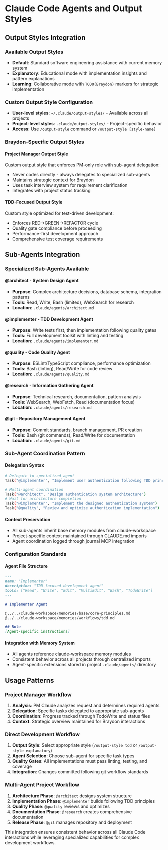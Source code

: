 # Claude Code Agents and Output Styles

## Output Styles Integration

### Available Output Styles
- **Default**: Standard software engineering assistance with current memory system
- **Explanatory**: Educational mode with implementation insights and pattern explanations
- **Learning**: Collaborative mode with `TODO(Braydon)` markers for strategic implementation

### Custom Output Style Configuration
- **User-level styles**: `~/.claude/output-styles/` - Available across all projects
- **Project-level styles**: `.claude/output-styles/` - Project-specific behavior
- **Access**: Use `/output-style` command or `/output-style [style-name]`

### Braydon-Specific Output Styles

#### Project Manager Output Style
Custom output style that enforces PM-only role with sub-agent delegation:
- Never codes directly - always delegates to specialized sub-agents
- Maintains strategic context for Braydon
- Uses task interview system for requirement clarification
- Integrates with project status tracking

#### TDD-Focused Output Style  
Custom style optimized for test-driven development:
- Enforces RED→GREEN→REFACTOR cycle
- Quality gate compliance before proceeding
- Performance-first development approach
- Comprehensive test coverage requirements

## Sub-Agents Integration

### Specialized Sub-Agents Available

#### **@architect** - System Design Agent
- **Purpose**: Complex architecture decisions, database schema, integration patterns
- **Tools**: Read, Write, Bash (limited), WebSearch for research
- **Location**: `.claude/agents/architect.md`

#### **@implementer** - TDD Development Agent
- **Purpose**: Write tests first, then implementation following quality gates
- **Tools**: Full development toolkit with linting and testing
- **Location**: `.claude/agents/implementer.md`

#### **@quality** - Code Quality Agent
- **Purpose**: ESLint/TypeScript compliance, performance optimization
- **Tools**: Bash (linting), Read/Write for code review
- **Location**: `.claude/agents/quality.md`

#### **@research** - Information Gathering Agent
- **Purpose**: Technical research, documentation, pattern analysis
- **Tools**: WebSearch, WebFetch, Read (documentation focus)
- **Location**: `.claude/agents/research.md`

#### **@git** - Repository Management Agent
- **Purpose**: Commit standards, branch management, PR creation
- **Tools**: Bash (git commands), Read/Write for documentation
- **Location**: `.claude/agents/git.md`

### Sub-Agent Coordination Pattern

#### **Delegation Syntax**
```bash
# Delegate to specialized agent
Task("@implementer", "Implement user authentication following TDD principles with comprehensive test coverage")

# Multi-agent coordination
Task("@architect", "Design authentication system architecture")
# Wait for architecture completion
Task("@implementer", "Implement the designed authentication system")
Task("@quality", "Review and optimize authentication implementation")
```

#### **Context Preservation**
- All sub-agents inherit base memory modules from claude-workspace
- Project-specific context maintained through CLAUDE.md imports
- Agent coordination logged through journal MCP integration

### Configuration Standards

#### **Agent File Structure**
```markdown
---
name: "Implementer"
description: "TDD-focused development agent"
tools: ["Read", "Write", "Edit", "MultiEdit", "Bash", "TodoWrite"]
---

# Implementer Agent

@../../claude-workspace/memories/base/core-principles.md
@../../claude-workspace/memories/workflows/tdd.md

## Role
[Agent-specific instructions]
```

#### **Integration with Memory System**
- All agents reference claude-workspace memory modules
- Consistent behavior across all projects through centralized imports
- Agent-specific extensions stored in project `.claude/agents/` directory

## Usage Patterns

### **Project Manager Workflow**
1. **Analysis**: PM Claude analyzes request and determines required agents
2. **Delegation**: Specific tasks delegated to appropriate sub-agents
3. **Coordination**: Progress tracked through TodoWrite and status files  
4. **Context**: Strategic overview maintained for Braydon interactions

### **Direct Development Workflow**
1. **Output Style**: Select appropriate style (`/output-style tdd` or `/output-style explanatory`)
2. **Agent Selection**: Choose sub-agent for specific task types
3. **Quality Gates**: All implementations must pass linting, testing, and coverage
4. **Integration**: Changes committed following git workflow standards

### **Multi-Agent Project Workflow**
1. **Architecture Phase**: `@architect` designs system structure
2. **Implementation Phase**: `@implementer` builds following TDD principles
3. **Quality Phase**: `@quality` reviews and optimizes
4. **Documentation Phase**: `@research` creates comprehensive documentation
5. **Release Phase**: `@git` manages repository and deployment

This integration ensures consistent behavior across all Claude Code interactions while leveraging specialized capabilities for complex development workflows.
